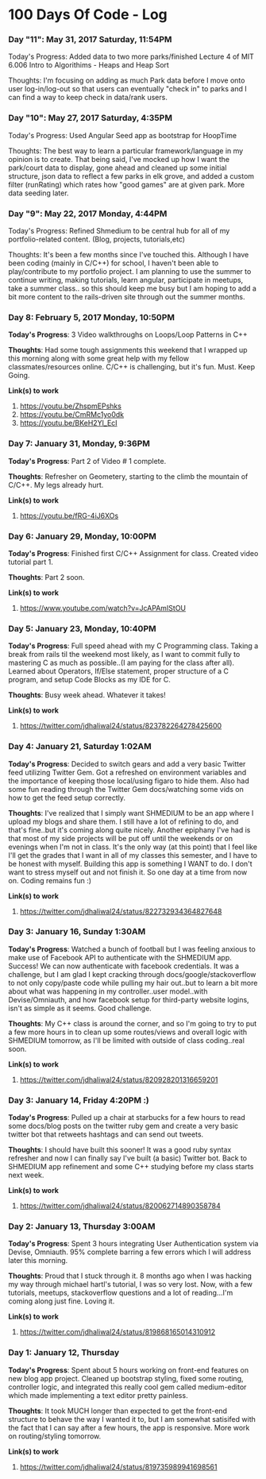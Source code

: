 # 100 Days Of Code - Log


### Day "11": May 31, 2017 Saturday, 11:54PM

Today's Progress: Added data to two more parks/finished Lecture 4 of MIT 6.006 Intro to Algorithims - Heaps and Heap Sort

Thoughts: I'm focusing on adding as much Park data before I move onto user log-in/log-out so that users can eventually "check in" to parks and I can find a way to keep check in data/rank users.

### Day "10": May 27, 2017 Saturday, 4:35PM

Today's Progress: Used Angular Seed app as bootstrap for HoopTime

Thoughts: The best way to learn a particular framework/language in my opinion is to create. That being said, I've mocked up how I want the park/court data to display, gone ahead and cleaned up some initial structure, json data to reflect a few parks in elk grove, and added a custom filter (runRating) which rates how "good games" are at given park. More data seeding later. 



### Day "9": May 22, 2017 Monday, 4:44PM

Today's Progress: Refined Shmedium to be central hub for all of my portfolio-related content. (Blog, projects, tutorials,etc)

Thoughts: It's been a few months since I've touched this. Although I have been coding (mainly in C/C++) for school, I haven't been able to play/contribute to my portfolio project. I am planning to use the summer to continue writing, making tutorials, learn angular, participate in meetups, take a summer class.. so this should keep me busy but I am hoping to add a bit more content to the rails-driven site through out the summer months.



### Day 8: February 5, 2017 Monday, 10:50PM

**Today's Progress**: 3 Video walkthroughs on Loops/Loop Patterns in C++ 

**Thoughts**: Had some tough assignments this weekend that I wrapped up this morning along with some great help with my fellow classmates/resources online. C/C++ is challenging, but it's fun. Must. Keep Going.


**Link(s) to work**
1. https://youtu.be/ZhspmEPshks
2. https://youtu.be/CmRMc1yo0dk
3. https://youtu.be/BKeH2Yl_EcI

### Day 7: January 31, Monday, 9:36PM

**Today's Progress**: Part 2 of Video # 1 complete. 

**Thoughts**: Refresher on Geometery, starting to the climb the mountain of C/C++. My legs already hurt. 


**Link(s) to work**
1. https://youtu.be/fRG-4iJ6XOs


### Day 6: January 29, Monday, 10:00PM

**Today's Progress**: Finished first C/C++ Assignment for class. Created video tutorial part 1.

**Thoughts**: Part 2 soon.

**Link(s) to work**
1. https://www.youtube.com/watch?v=JcAPAmIStOU

### Day 5: January 23, Monday, 10:40PM

**Today's Progress**: Full speed ahead with my C Programming class. Taking a break from rails til the weekend most likely, as I want to commit fully to mastering C as much as possible..(I am paying for the class after all). Learned about Operators, If/Else statement, proper structure of a C program, and setup Code Blocks as my IDE for C.

**Thoughts**: Busy week ahead. Whatever it takes!

**Link(s) to work**
1. https://twitter.com/jdhaliwal24/status/823782264278425600



### Day 4: January 21, Saturday 1:02AM

**Today's Progress**: Decided to switch gears and add a very basic Twitter feed utilizing Twitter Gem. Got a refreshed on environment variables and the importance of keeping those local/using figaro to hide them. Also had some fun reading through the Twitter Gem docs/watching some vids on how to get the feed setup correctly.

**Thoughts**: I've realized that I simply want SHMEDIUM to be an app where I upload my blogs and share them. I still have a lot of refining to do, and that's fine..but it's coming along quite nicely. Another epiphany I've had is that most of my side projects will be put off until the weekends or on evenings when I'm not in class. It's the only way (at this point) that I feel like I'll get the grades that I want in all of my classes this semester, and I have to be honest with myself. Building this app is something I WANT to do. I don't want to stress myself out and not finish it. So one day at a time from now on. Coding remains fun :)

**Link(s) to work**
1. https://twitter.com/jdhaliwal24/status/822732934364827648


### Day 3: January 16, Sunday 1:30AM

**Today's Progress**: Watched a bunch of football but I was feeling anxious to make use of Facebook API to authenticate with the SHMEDIUM app. Success! We can now authenticate with facebook credentials. It was a challenge, but I am glad I kept cracking through docs/google/stackoverflow to not only copy/paste code while pulling my hair out..but to learn a bit more about what was happening in my controller..user model..with Devise/Omniauth, and how facebook setup for third-party website logins, isn't as simple as it seems. Good challenge. 

**Thoughts**: My C++ class is around the corner, and so I'm going to try to put a few more hours in to clean up some routes/views and overall logic with SHMEDIUM tomorrow, as I'll be limited with outside of class coding..real soon.

**Link(s) to work**
1. https://twitter.com/jdhaliwal24/status/820928201316659201

### Day 3: January 14, Friday 4:20PM :)

**Today's Progress**: Pulled up a chair at starbucks for a few hours to read some docs/blog posts on the twitter ruby gem and create a very basic twitter bot that retweets hashtags and can send out tweets.

**Thoughts**: I should have built this sooner! It was a good ruby syntax refresher and now I can finally say I've built (a basic) Twitter bot. Back to SHMEDIUM app refinement and some C++ studying before my class starts next week. 

**Link(s) to work**
1. https://twitter.com/jdhaliwal24/status/820062714890358784

### Day 2: January 13, Thursday 3:00AM

**Today's Progress**: Spent 3 hours integrating User Authentication system via Devise, Omniauth. 95% complete barring a few errors which I will address later this morning. 

**Thoughts**: Proud that I stuck through it. 8 months ago when I was hacking my way through michael hartl's tutorial, I was so very lost. Now, with a few tutorials, meetups, stackoverflow questions and a lot of reading...I'm coming along just fine. Loving it.  

**Link(s) to work**
1. https://twitter.com/jdhaliwal24/status/819868165014310912


### Day 1: January 12, Thursday

**Today's Progress**: Spent about 5 hours working on front-end features on new blog app project. Cleaned up bootstrap styling, fixed some routing, controller logic, and integrated this really cool gem called medium-editor which made implementing a text editor pretty painless.

**Thoughts**: It took MUCH longer than expected to get the front-end structure to behave the way I wanted it to, but I am somewhat satisifed with the fact that I can say after a few hours, the app is responsive. More work on routing/styling tomorrow. 

**Link(s) to work**
1. https://twitter.com/jdhaliwal24/status/819735989941698561




